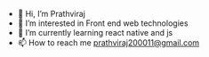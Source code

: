 - 👋 Hi, I’m Prathviraj
- 👀 I’m interested in Front end web technologies
- 🌱 I’m currently learning react native and js
- 📫 How to reach me 
    prathviraj200011@gmail.com
  

<!---
Prathviraj11/Prathviraj11 is a ✨ special ✨ repository because its `README.md` (this file) appears on your GitHub profile.
You can click the Preview link to take a look at your changes.
--->
